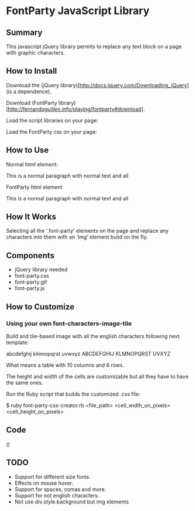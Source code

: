 # FontParty JavaScript Library

## Summary
This javascript jQuery library permits to replace any text block on a page with graphic characters.

## How to Install
Download the (jQuery library)[http://docs.jquery.com/Downloading_jQuery] (is a dependence).

Download (FontParty library)[http://fernandoguillen.info/playing/fontparty#download].

Load the script libraries on your page:
  
  <script src="jquery.js" type="text/javascript"></script>
  <script src="font-party_v0.0.1.js" type="text/javascript"></script>
  
Load the FontParty css on your page:

  <link href='font-party.css' rel='stylesheet' type='text/css' />

## How to Use
Normal html element:

  <p class="myclass">This is a normal paragraph with normal text and all</p>
  
FontParty html element

  <p class="myclass font-party ">This is a normal paragraph with normal text and all</p>
  
## How It Works
Selecting all the '.font-party' elements on the page and replace any characters into them with an 'img' element build on the fly.

## Components

* jQuery library needed
* font-party.css
* font-party.gif
* font-party.js

## How to Customize

### Using your own font-characters-image-tile
Build and tile-based image with all the english characters following next template:

  abcdefghij
  klmnopqrst
  uvwxyz
  ABCDEFGHIJ
  KLMNOPQRST
  UVXYZ
  
What means a table with 10 columns and 6 rows.

The height and width of the cells are customizable but all they have to have the same ones.

Run the Ruby script that builds the customized .css file:

  $ ruby font-party-css-creator.rb <file_path> <cell_width_on_pixels> <cell_height_on_pixels>
  
## Code

()

## TODO
* Support for different size fonts.
* Effects on mouse hover.
* Support for spaces, comas and more.
* Support for not english characters.
* Not use div.style.background but img elements